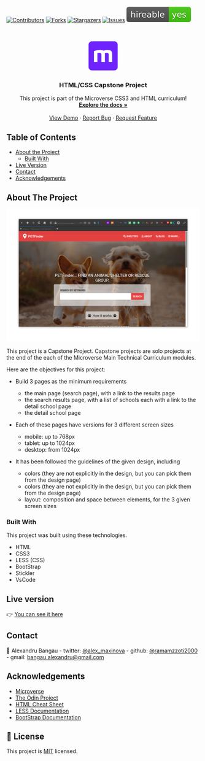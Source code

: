 <!--
*** Thanks for checking out this README Template. If you have a suggestion that would
*** make this better, please fork the repo and create a pull request or simply open
*** an issue with the tag "enhancement".
*** Thanks again! Now go create something AMAZING! :D
-->

<!-- PROJECT SHIELDS -->
<!--
*** I'm using markdown "reference style" links for readability.
*** Reference links are enclosed in brackets [ ] instead of parentheses ( ).
*** See the bottom of this document for the declaration of the reference variables
*** for contributors-url, forks-url, etc. This is an optional, concise syntax you may use.
*** https://www.markdownguide.org/basic-syntax/#reference-style-links
-->
[![Contributors][contributors-shield]][contributors-url]
[![Forks][forks-shield]][forks-url]
[![Stargazers][stars-shield]][stars-url]
[![Issues][issues-shield]][issues-url]
![Hireable](./img/yes.svg)

<!-- PROJECT LOGO -->
<br />
<p align="center">
  <a href="https://github.com/rammazzoti2000/HTML-CSS-capstone-project">
    <img src="/img/microverse.png" alt="Logo" width="80" height="80">
  </a>

  <h3 align="center">HTML/CSS Capstone Project</h3>

  <p align="center">
    This project is part of the Microverse CSS3 and HTML curriculum!
    <br />
    <a href="https://github.com/rammazzoti2000/HTML-CSS-capstone-project/issues"><strong>Explore the docs »</strong></a>
    <br />
    <br />
    <a href="https://rawcdn.githack.com/rammazzoti2000/HTML-CSS-capstone-project/45bc64bfd51a1202a53ce649b5aff03254e3cade/index.html">View Demo</a>
    ·
    <a href="https://github.com/rammazzoti2000/HTML-CSS-capstone-project/issues">Report Bug</a>
    ·
    <a href="https://github.com/rammazzoti2000/HTML-CSS-capstone-project/issues">Request Feature</a>
  </p>
</p>

<!-- TABLE OF CONTENTS -->
## Table of Contents

* [About the Project](#about-the-project)
  * [Built With](#built-with)
* [Live Version](#live-version)
* [Contact](#contact)
* [Acknowledgements](#acknowledgements)

<!-- ABOUT THE PROJECT -->
## About The Project

[![Product Name Screen Shot][product-screenshot]](./img/screenshot.png)

This project is a Capstone Project. Capstone projects are solo projects at the end of the each of the Microverse Main Technical Curriculum modules.

Here are the objectives for this project:

* Build 3 pages as the minimum requirements
	* the main page (search page), with a link to the results page
	* the search results page, with a list of schools each with a link to the detail school page
  * the detail school page

* Each of these pages have versions for 3 different screen sizes
  * mobile: up to 768px
  * tablet: up to 1024px
  * desktop: from 1024px

* It has been followed the guidelines of the given design, including
  * colors (they are not explicitly in the design, but you can pick them from the design page)
  * colors (they are not explicitly in the design, but you can pick them from the design page)
  * layout: composition and space between elements, for the 3 given screen sizes

### Built With
This project was built using these technologies.
* HTML
* CSS3
* LESS (CSS)
* BootStrap
* Stickler
* VsCode

<!-- LIVE VERSION -->
## Live version

:point_right:  [You can see it here](https://rawcdn.githack.com/rammazzoti2000/HTML-CSS-capstone-project/45bc64bfd51a1202a53ce649b5aff03254e3cade/index.html)

<!-- CONTACT -->
## Contact

👤 Alexandru Bangau - twitter: [@alex_maxinova](https://twitter.com/alex_maxinova) - github: [@ramamzzoti2000](https://github.com/rammazzoti2000) - gmail: bangau.alexandru@gmail.com


<!-- ACKNOWLEDGEMENTS -->
## Acknowledgements
* [Microverse](https://www.microverse.org/)
* [The Odin Project](https://www.theodinproject.com/)
* [HTML Cheat Sheet](https://htmlcheatsheet.com/js/)
* [LESS Documentation](http://lesscss.org/)
* [BootStrap Documentation](https://getbootstrap.com/)

## 📝 License

This project is [MIT](https://opensource.org/licenses/MIT) licensed.

<!-- MARKDOWN LINKS & IMAGES -->
<!-- https://www.markdownguide.org/basic-syntax/#reference-style-links -->
[contributors-shield]: https://img.shields.io/github/contributors/rammazzoti2000/HTML-CSS-capstone-project.svg?style=flat-square
[contributors-url]: https://github.com/rammazzoti2000/HTML-CSS-capstone-project/graphs/contributors
[forks-shield]: https://img.shields.io/github/forks/rammazzoti2000/HTML-CSS-capstone-project.svg?style=flat-square
[forks-url]: https://github.com/rammazzoti2000/HTML-CSS-capstone-project/network/members
[stars-shield]: https://img.shields.io/github/stars/rammazzoti2000/HTML-CSS-capstone-project.svg?style=flat-square
[stars-url]: https://github.com/rammazzoti2000/HTML-CSS-capstone-project/stargazers
[issues-shield]: https://img.shields.io/github/issues/rammazzoti2000/HTML-CSS-capstone-project.svg?style=flat-square
[issues-url]: https://github.com/rammazzoti2000/HTML-CSS-capstone-project/issues
[product-screenshot]: ./img/screenshot.png
